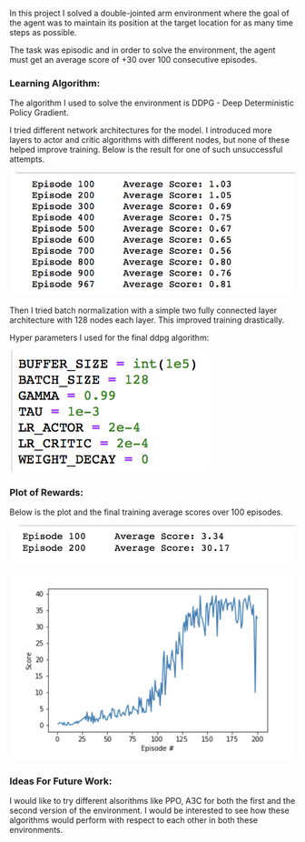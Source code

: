 In this project I solved a double-jointed arm environment where the goal of the agent was to maintain its position at the target location for as many time steps as possible.

The task was episodic and in order to solve the environment, the agent must get an average score of +30 over 100 consecutive episodes.

### Learning Algorithm:

The algorithm I used to solve the environment is DDPG - Deep Deterministic Policy Gradient.

I tried different network architectures for the model. I introduced more layers to actor and critic algorithms with different nodes, but none of these helped improve training. Below is the result for one of such unsuccessful attempts.

![Alt text](/Unsuccessful_training_results.png?raw=true "Unsuccessful Training Results")

Then I tried batch normalization with a simple two fully connected layer architecture with 128 nodes each layer. This improved training drastically.

Hyper parameters I used for the final ddpg algorithm:

![Alt text](/Hyperparameters_used.png?raw=true "Hyperparameters Used")


### Plot of Rewards:
Below is the plot and the final training average scores over 100 episodes.

![Alt text](/Final_results.png?raw=true "Final Training Results")

![Alt text](/Plot_of_average_score.png?raw=true "Plot of Scores")

### Ideas For Future Work:
I would like to try different alsorithms like PPO, A3C for both the first and the second version of the environment. I would be interested to see how these algorithms would perform with respect to each other in both these environments.
